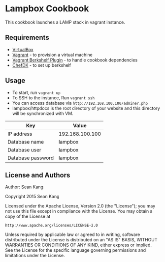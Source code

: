 Lampbox Cookbook
================
This cookbook launches a LAMP stack in vagrant instance.

Requirements
------------
* [VirtualBox](https://www.virtualbox.org/wiki/Downloads)
* [Vagrant](https://www.vagrantup.com/downloads.html) - to provision a virtual machine
* [Vagrant Berkshelf Plugin](https://github.com/berkshelf/vagrant-berkshelf) - to handle cookbook dependencies
* [ChefDK](https://downloads.chef.io/chef-dk) - to set up berkshelf

Usage
-----
* To start, run `vagrant up`
* To SSH to the instance, Run `vagrant ssh`
* You can access database via `http://192.168.100.100/adminer.php`
* lampbox/httpdocs is the root directory of your website and this directory will be synchronized with VM.

| Key               | Value           |
| ----------------- | --------------- |
| IP address        | 192.168.100.100 |
| Database name     | lampbox         |
| Database user     | lampbox         |
| Database password | lampbox         |

License and Authors
-------------------
Author: Sean Kang

Copyright 2015 Sean Kang

Licensed under the Apache License, Version 2.0 (the "License");
you may not use this file except in compliance with the License.
You may obtain a copy of the License at

    http://www.apache.org/licenses/LICENSE-2.0

Unless required by applicable law or agreed to in writing, software
distributed under the License is distributed on an "AS IS" BASIS,
WITHOUT WARRANTIES OR CONDITIONS OF ANY KIND, either express or implied.
See the License for the specific language governing permissions and
limitations under the License.
